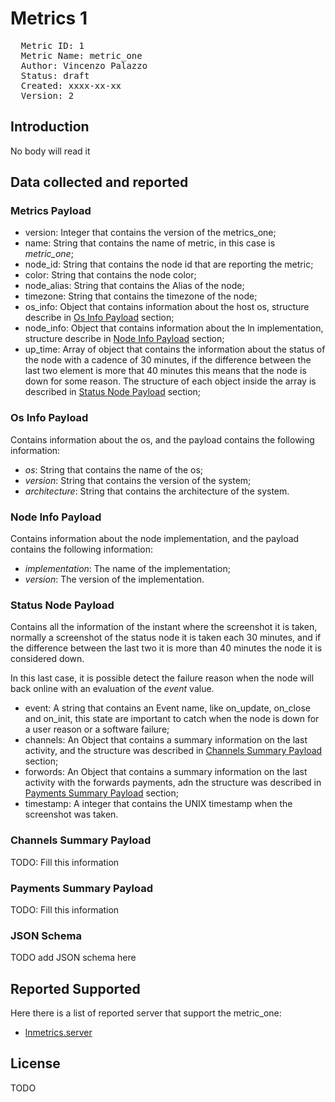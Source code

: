 # Metrics 1

<pre>
  Metric ID: 1
  Metric Name: metric_one
  Author: Vincenzo Palazzo <vicenzo.palazzo@protonmail.com>
  Status: draft
  Created: xxxx-xx-xx
  Version: 2
</pre>

## Introduction

No body will read it

## Data collected and reported

### Metrics Payload

- version: Integer that contains the version of the metrics\_one;
- name: String that contains the name of metric, in this case is *metric_one*;
- node_id: String that contains the node id that are reporting the metric;
- color: String that contains the node color;
- node_alias: String that contains the Alias of the node;
- timezone: String that contains the timezone of the node;
- os_info: Object that contains information about the host os, structure describe in [Os Info Payload](#TODO) section;
- node_info: Object that contains information about the ln implementation, structure describe in [Node Info Payload](#TODO) section; 
- up_time: Array of object that contains the information about the status of the node with a cadence of 30 minutes, if the 
difference between the last two element is more that 40 minutes this means that the node is down for some reason. The structure
of each object inside the array is described in [Status Node Payload](#TODO) section;

### Os Info Payload

Contains information about the os, and the payload contains the following information:

- *os*: String that contains the name of the os;
- *version*: String that contains the version of the system;
- *architecture*: String that contains the architecture of the system.

### Node Info Payload

Contains information about the node implementation, and the payload contains the following information:

- *implementation*: The name of the implementation;
- *version*: The version of the implementation.

### Status Node Payload

Contains all the information of the instant where the screenshot it is taken, normally a screenshot of the status node
it is taken each 30 minutes, and if the difference between the last two it is more than 40 minutes the node it is considered down.

In this last case, it is possible detect the failure reason when the node will back online with an evaluation of the *event* value.

- event: A string that contains an Event name, like on_update, on_close and on_init, this state are important to catch when the node
is down for a user reason or a software failure;
- channels: An Object that contains a summary information on the last activity, and the structure was described in [Channels Summary Payload](#TODO) section;
- forwords: An Object that contains a summary information on the last activity with the forwards payments, adn the structure was described in [Payments Summary Payload](#TODO) section;
- timestamp: A integer that contains the UNIX timestamp when the screenshot was taken.

### Channels Summary Payload

TODO: Fill this information

### Payments Summary Payload

TODO: Fill this information

### JSON Schema

TODO add JSON schema here

## Reported Supported

Here there is a list of reported server that support the metric_one:

- [lnmetrics.server](#TODO)

## License

TODO
